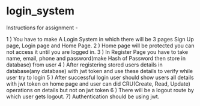 # login_system
Instructions for assignment -

1 ) You have to make A Login System in which there will be 3 pages Sign Up page, Login page and Home Page.
2 ) Home page will be protected you can not access it until you are logged in.
3 ) In Register Page you have to take name, email, phone and password(make Hash of Password then store in database) from user
4 ) After registering stored users details in database(any database) with jwt token and use these details to verify while user try to login
5 ) After successful login user should show users all details with jwt token on home page and
     user can did CRU(Create, Read, Update) operations on details but not on jwt token
6 ) There will be a logout route by which user gets logout.
7) Authentication should be using jwt.

